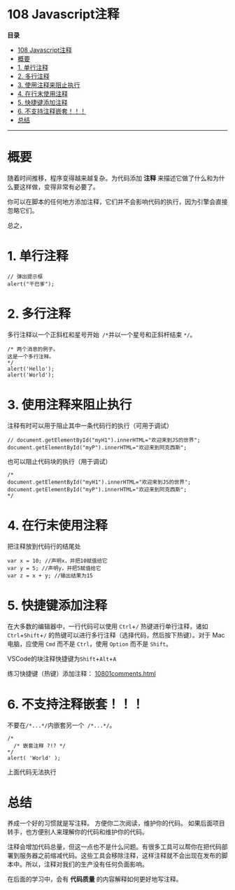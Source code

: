 # 108 Javascript注释

**目录**
- [108 Javascript注释](#108-javascript注释)
- [概要](#概要)
- [1. 单行注释](#1-单行注释)
- [2. 多行注释](#2-多行注释)
- [3. 使用注释来阻止执行](#3-使用注释来阻止执行)
- [4. 在行末使用注释](#4-在行末使用注释)
- [5. 快捷键添加注释](#5-快捷键添加注释)
- [6. 不支持注释嵌套！！！](#6-不支持注释嵌套)
- [总结](#总结)


***

# 概要

随着时间推移，程序变得越来越复杂。为代码添加 **注释** 来描述它做了什么和为什么要这样做，变得非常有必要了。

你可以在脚本的任何地方添加注释，它们并不会影响代码的执行，因为引擎会直接忽略它们。

总之，

# 1. 单行注释

```
// 弹出提示框
alert("干巴爹");
```



# 2. 多行注释

多行注释以一个正斜杠和星号开始` /*`并以一个星号和正斜杆结束 `*/`。

```
/* 两个消息的例子。
这是一个多行注释。
*/
alert('Hello');
alert('World');
```



# 3. 使用注释来阻止执行

注释有时可以用于阻止其中一条代码行的执行（可用于调试）

```
// document.getElementById("myH1").innerHTML="欢迎来到JS的世界";
document.getElementById("myP").innerHTML="欢迎来到阿克西斯";
```

也可以阻止代码块的执行（用于调试）

```
/*
document.getElementById("myH1").innerHTML="欢迎来到JS的世界";
document.getElementById("myP").innerHTML="欢迎来到阿克西斯";
*/
```



# 4. 在行末使用注释

把注释放到代码行的结尾处

```
var x = 10; //声明x，并把10赋值给它
var y = 5; //声明y，并把5赋值给它
var z = x + y; //输出结果为15
```



# 5. 快捷键添加注释

在大多数的编辑器中，一行代码可以使用 `Ctrl`+`/` 热键进行单行注释，诸如 `Ctrl`+`Shift`+`/` 的热键可以进行多行注释（选择代码，然后按下热键）。对于 Mac 电脑，应使用 `Cmd` 而不是 `Ctrl`，使用 `Option` 而不是 `Shift`。

VSCode的块注释快捷键为`Shift`+`Alt`+`A`

练习快捷键（热键）添加注释： [10801comments.html](10801comments.html) 



# 6. 不支持注释嵌套！！！

不要在` /*...*/ `内嵌套另一个` /*...*/`。

```
/*
  /* 嵌套注释 ?!? */
*/
alert( 'World' );
```

上面代码无法执行



# 总结

养成一个好的习惯就是写注释。
方便你二次阅读，维护你的代码。
如果后面项目转手，也方便别人来理解你的代码和维护你的代码。

注释会增加代码总量，但这一点也不是什么问题。有很多工具可以帮你在把代码部署到服务器之前缩减代码。这些工具会移除注释，这样注释就不会出现在发布的脚本中。所以，注释对我们的生产没有任何负面影响。

在后面的学习中，会有 **代码质量** 的内容解释如何更好地写注释。